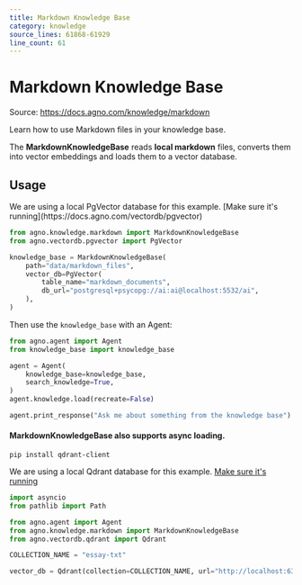 ```yaml
---
title: Markdown Knowledge Base
category: knowledge
source_lines: 61868-61929
line_count: 61
---
```


# Markdown Knowledge Base
Source: https://docs.agno.com/knowledge/markdown

Learn how to use Markdown files in your knowledge base.

The **MarkdownKnowledgeBase** reads **local markdown** files, converts them into vector embeddings and loads them to a vector database.

## Usage

<Note>
  We are using a local PgVector database for this example. [Make sure it's running](https://docs.agno.com/vectordb/pgvector)
</Note>

```python knowledge_base.py
from agno.knowledge.markdown import MarkdownKnowledgeBase
from agno.vectordb.pgvector import PgVector

knowledge_base = MarkdownKnowledgeBase(
    path="data/markdown_files",
    vector_db=PgVector(
        table_name="markdown_documents",
        db_url="postgresql+psycopg://ai:ai@localhost:5532/ai",
    ),
)
```

Then use the `knowledge_base` with an Agent:

```python agent.py
from agno.agent import Agent
from knowledge_base import knowledge_base

agent = Agent(
    knowledge_base=knowledge_base,
    search_knowledge=True,
)
agent.knowledge.load(recreate=False)

agent.print_response("Ask me about something from the knowledge base")
```

#### MarkdownKnowledgeBase also supports async loading.

```shell
pip install qdrant-client
```

We are using a local Qdrant database for this example. [Make sure it's running](https://docs.agno.com/vectordb/qdrant)

```python async_knowledge_base.py
import asyncio
from pathlib import Path

from agno.agent import Agent
from agno.knowledge.markdown import MarkdownKnowledgeBase
from agno.vectordb.qdrant import Qdrant

COLLECTION_NAME = "essay-txt"

vector_db = Qdrant(collection=COLLECTION_NAME, url="http://localhost:6333")

